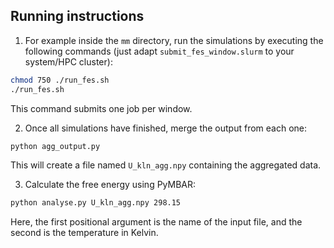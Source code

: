 ## Running instructions

1. For example inside the `mm` directory, run the simulations by executing the following commands (just adapt `submit_fes_window.slurm` to your system/HPC cluster):

```bash
chmod 750 ./run_fes.sh
./run_fes.sh
```

This command submits one job per window.

2. Once all simulations have finished, merge the output from each one:

```bash
python agg_output.py
```

This will create a file named `U_kln_agg.npy` containing the aggregated data.

3. Calculate the free energy using PyMBAR:

```bash
python analyse.py U_kln_agg.npy 298.15
```

Here, the first positional argument is the name of the input file, and the second is the temperature in Kelvin.
